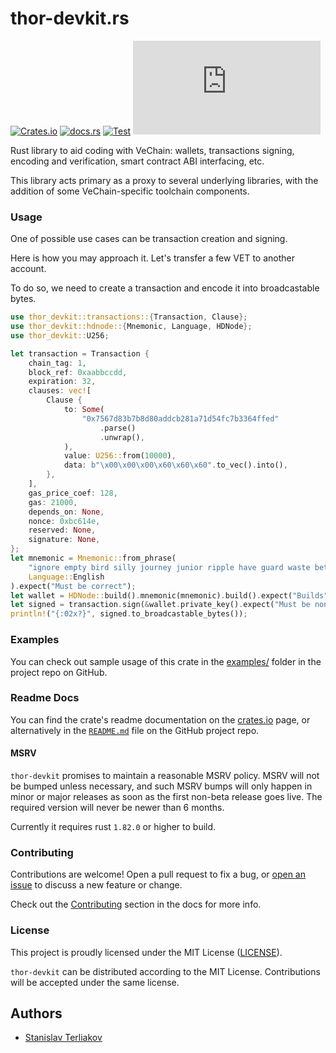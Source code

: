 # thor-devkit.rs

[![Crates.io](https://img.shields.io/crates/v/thor-devkit?logo=rust)](https://crates.io/crates/thor-devkit)
[![docs.rs](https://img.shields.io/docsrs/thor-devkit)](https://docs.rs/thor-devkit)
[![Test](https://img.shields.io/github/actions/workflow/status/sterliakov/thor-devkit.rs/build.yml?logo=github)](https://github.com/sterliakov/thor-devkit.rs/actions?query=branch%3Amaster&workflow%3abuild)
[![Codecov](https://img.shields.io/codecov/c/github/sterliakov/thor-devkit.rs)](https://app.codecov.io/gh/sterliakov/thor-devkit.rs)

<!-- cargo-rdme start -->

Rust library to aid coding with VeChain: wallets, transactions signing,
encoding and verification, smart contract ABI interfacing, etc.

This library acts primary as a proxy to several underlying libraries,
with the addition of some VeChain-specific toolchain components.

### Usage

One of possible use cases can be transaction creation and signing.

Here is how you may approach it. Let's transfer a few VET to another account.

To do so, we need to create a transaction and encode it into broadcastable bytes.

```rust
use thor_devkit::transactions::{Transaction, Clause};
use thor_devkit::hdnode::{Mnemonic, Language, HDNode};
use thor_devkit::U256;

let transaction = Transaction {
    chain_tag: 1,
    block_ref: 0xaabbccdd,
    expiration: 32,
    clauses: vec![
        Clause {
            to: Some(
                "0x7567d83b7b8d80addcb281a71d54fc7b3364ffed"
                    .parse()
                    .unwrap(),
            ),
            value: U256::from(10000),
            data: b"\x00\x00\x00\x60\x60\x60".to_vec().into(),
        },
    ],
    gas_price_coef: 128,
    gas: 21000,
    depends_on: None,
    nonce: 0xbc614e,
    reserved: None,
    signature: None,
};
let mnemonic = Mnemonic::from_phrase(
    "ignore empty bird silly journey junior ripple have guard waste between tenant",
    Language::English
).expect("Must be correct");
let wallet = HDNode::build().mnemonic(mnemonic).build().expect("Builds");
let signed = transaction.sign(&wallet.private_key().expect("Must be non-restricted").private_key());
println!("{:02x?}", signed.to_broadcastable_bytes());
```

### Examples

You can check out sample usage of this crate in the [examples/](https://github.com/sterliakov/thor-devkit.rs/tree/master/examples)
folder in the project repo on GitHub.

### Readme Docs

You can find the crate's readme documentation on the
[crates.io] page, or alternatively in the [`README.md`] file on the GitHub project repo.

[crates.io]: https://crates.io/crates/thor-devkit
[`README.md`]: https://github.com/sterliakov/thor-devkit.rs

#### MSRV

`thor-devkit` promises to maintain a reasonable MSRV policy. MSRV will not be
bumped unless necessary, and such MSRV bumps will only happen in minor or major
releases as soon as the first non-beta release goes live. The required version
will never be newer than 6 months.

Currently it requires rust `1.82.0` or higher to build.

### Contributing

Contributions are welcome! Open a pull request to fix a bug, or [open an issue][]
to discuss a new feature or change.

Check out the [Contributing][] section in the docs for more info.

[Contributing]: https://github.com/sterliakov/thor-devkit.rs/blob/master/CONTRIBUTING.md
[open an issue]: https://github.com/sterliakov/thor-devkit.rs/issues

### License

This project is proudly licensed under the MIT License ([LICENSE](https://github.com/sterliakov/thor-devkit.rs/blob/master/LICENSE)).

`thor-devkit` can be distributed according to the MIT License. Contributions
will be accepted under the same license.

<!-- cargo-rdme end -->

## Authors

* [Stanislav Terliakov](https://github.com/sterliakov)
